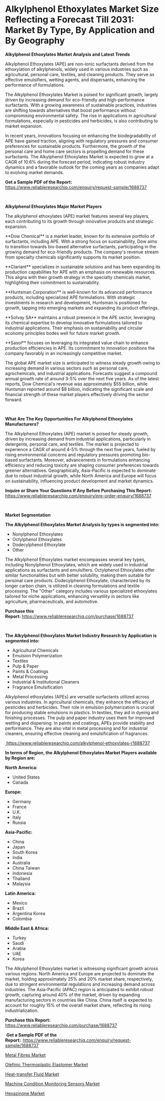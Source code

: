 <p><h1>Alkylphenol Ethoxylates Market Size Reflecting a Forecast Till 2031: Market By Type, By Application and By Geography</h1></p><p><strong>Alkylphenol Ethoxylates Market Analysis and Latest Trends</strong></p>
<p><p>Alkylphenol Ethoxylates (APE) are non-ionic surfactants derived from the ethoxylation of alkylphenols, widely used in various industries such as agricultural, personal care, textiles, and cleaning products. They serve as effective emulsifiers, wetting agents, and dispersants, enhancing the performance of formulations.</p><p>The Alkylphenol Ethoxylates Market is poised for significant growth, largely driven by increasing demand for eco-friendly and high-performance surfactants. With a growing awareness of sustainable practices, industries are shifting towards alternatives that boost performance without compromising environmental safety. The rise in applications in agricultural formulations, especially in pesticides and herbicides, is also contributing to market expansion.</p><p>In recent years, innovations focusing on enhancing the biodegradability of APE have gained traction, aligning with regulatory pressures and consumer preferences for sustainable products. Furthermore, the growth of the personal care and home care sectors is propelling demand for these surfactants. The Alkylphenol Ethoxylates Market is expected to grow at a CAGR of 10.6% during the forecast period, indicating robust industry dynamics and a favorable outlook for the coming years as companies adapt to evolving market demands.</p></p>
<p><strong>Get a Sample PDF of the Report:&nbsp;</strong> <a href="https://www.reliableresearchiq.com/enquiry/request-sample/1688737?utm_campaign=1087&utm_medium=2&utm_source=Github&utm_content=ia&utm_term=17102024&utm_id=alkylphenol-ethoxylates">https://www.reliableresearchiq.com/enquiry/request-sample/1688737</a></p>
<p>&nbsp;</p>
<p><strong>Alkylphenol Ethoxylates Major Market Players</strong></p>
<p><p>The alkylphenol ethoxylates (APE) market features several key players, each contributing to its growth through innovative products and strategic expansion. </p><p>**Dow Chemical** is a market leader, known for its extensive portfolio of surfactants, including APE. With a strong focus on sustainability, Dow aims to transition towards bio-based alternative surfactants, participating in the growing demand for eco-friendly products. The company's revenue stream from specialty chemicals significantly supports its market position.</p><p>**Clariant** specializes in sustainable solutions and has been expanding its production capabilities for APE with an emphasis on renewable resources. This aligns with their growth strategy in the specialty chemicals market, highlighting their commitment to sustainability.</p><p>**Huntsman Corporation** is well-known for its advanced performance products, including specialized APE formulations. With strategic investments in research and development, Huntsman is positioned for growth, tapping into emerging markets and expanding its product offerings.</p><p>**Solvay SA** maintains a robust presence in the APE sector, leveraging its chemical expertise to develop innovative formulations tailored to industrial applications. Their emphasis on sustainability and circular economy principles bodes well for future market growth.</p><p>**Sasol** focuses on leveraging its integrated value chain to enhance production efficiencies in APE. Its commitment to innovation positions the company favorably in an increasingly competitive market.</p><p>The global APE market size is anticipated to witness steady growth owing to increasing demand in various sectors such as personal care, agrochemicals, and industrial applications. Forecasts suggest a compound annual growth rate of around 3-5% over the next five years. As of the latest reports, Dow Chemical's revenue was approximately $55 billion, while Huntsman reported around $8 billion, indicating the significant scale and financial strength of these market players effectively driving the sector forward.</p></p>
<p>&nbsp;</p>
<p><strong>What Are The Key Opportunities For Alkylphenol Ethoxylates Manufacturers?</strong></p>
<p><p>The Alkylphenol Ethoxylates (APE) market is poised for steady growth, driven by increasing demand from industrial applications, particularly in detergents, personal care, and textiles. The market is projected to experience a CAGR of around 4-5% through the next five years, fueled by rising environmental concerns and regulatory pressures promoting bio-based surfactants. Moreover, advancements in formulations enhancing efficiency and reducing toxicity are shaping consumer preferences towards greener alternatives. Geographically, Asia-Pacific is expected to dominate due to robust industrial growth, while North America and Europe will focus on sustainability, influencing product development and market dynamics.</p></p>
<p><strong>Inquire or Share Your Questions If Any Before Purchasing This Report:</strong> <a href="https://www.reliableresearchiq.com/enquiry/pre-order-enquiry/1688737?utm_campaign=1087&utm_medium=2&utm_source=Github&utm_content=ia&utm_term=17102024&utm_id=alkylphenol-ethoxylates">https://www.reliableresearchiq.com/enquiry/pre-order-enquiry/1688737</a></p>
<p>&nbsp;</p>
<p><strong>Market Segmentation</strong></p>
<p><strong>The Alkylphenol Ethoxylates Market Analysis by types is segmented into:</strong></p>
<p><ul><li>Nonylphenol Ethoxylates</li><li>Octylphenol Ethoxylates</li><li>Dodecylphenol Ethoxylate</li><li>Other</li></ul></p>
<p><p>The Alkylphenol Ethoxylates market encompasses several key types, including Nonylphenol Ethoxylates, which are widely used in industrial applications as surfactants and emulsifiers. Octylphenol Ethoxylates offer similar functionalities but with better solubility, making them suitable for personal care products. Dodecylphenol Ethoxylate, characterized by its longer carbon chain, is utilized in cleaning formulations and textile processing. The "Other" category includes various specialized ethoxylates tailored for niche applications, enhancing versatility in sectors like agriculture, pharmaceuticals, and automotive.</p></p>
<p><strong>Purchase this Report:&nbsp;</strong><a href="https://www.reliableresearchiq.com/purchase/1688737?utm_campaign=1087&utm_medium=2&utm_source=Github&utm_content=ia&utm_term=17102024&utm_id=alkylphenol-ethoxylates">https://www.reliableresearchiq.com/purchase/1688737</a></p>
<p>&nbsp;</p>
<p><strong>The Alkylphenol Ethoxylates Market Industry Research by Application is segmented into:</strong></p>
<p><ul><li>Agricultural Chemicals</li><li>Emulsion Polymerization</li><li>Textiles</li><li>Pulp & Paper</li><li>Paints & Coatings</li><li>Metal Processing</li><li>Industrial & Institutional Cleaners</li><li>Fragrance Emulsification</li></ul></p>
<p><p>Alkylphenol ethoxylates (APEs) are versatile surfactants utilized across various industries. In agricultural chemicals, they enhance the efficacy of pesticides and herbicides. Their role in emulsion polymerization is crucial for producing stable emulsions in plastics. In textiles, they aid in dyeing and finishing processes. The pulp and paper industry uses them for improved wetting and dispersing. In paints and coatings, APEs provide stability and performance. They are also vital in metal processing and for industrial cleaners, ensuring effective cleaning and emulsification of fragrances.</p></p>
<p><a href="https://www.reliableresearchiq.com/alkylphenol-ethoxylates-r1688737?utm_campaign=1087&utm_medium=2&utm_source=Github&utm_content=ia&utm_term=17102024&utm_id=alkylphenol-ethoxylates">&nbsp;https://www.reliableresearchiq.com/alkylphenol-ethoxylates-r1688737</a></p>
<p><strong>In terms of Region, the Alkylphenol Ethoxylates Market Players available by Region are:</strong></p>
<p>
    <p> <strong> North America: </strong>
        <ul>
            <li>United States</li>
            <li>Canada</li>
        </ul>
        </p> 
    <p> <strong> Europe: </strong>
        <ul>
            <li>Germany</li>
            <li>France</li>
            <li>U.K.</li>
            <li>Italy</li>
            <li>Russia</li>
        </ul>
        </p> 
    <p> <strong> Asia-Pacific: </strong>
        <ul>
            <li>China</li>
            <li>Japan</li>
            <li>South Korea</li>
            <li>India</li>
            <li>Australia</li>
            <li>China Taiwan</li>
            <li>Indonesia</li>
            <li>Thailand</li>
            <li>Malaysia</li>
        </ul>
        </p> 
    <p> <strong> Latin America: </strong>
        <ul>
            <li>Mexico</li>
            <li>Brazil</li>
            <li>Argentina Korea</li>
            <li>Colombia</li>
        </ul>
        </p> 
    <p> <strong> Middle East & Africa: </strong>
        <ul>
            <li>Turkey</li>
            <li>Saudi</li>
            <li>Arabia</li>
            <li>UAE</li>
            <li>Korea</li>
        </ul>
    </p>
    </p>
<p><p>The Alkylphenol Ethoxylates market is witnessing significant growth across various regions. North America and Europe are projected to dominate the market, holding approximately 25% and 20% market share, respectively, due to stringent environmental regulations and increasing demand across industries. The Asia-Pacific (APAC) region is anticipated to exhibit robust growth, capturing around 40% of the market, driven by expanding manufacturing sectors in countries like China. China itself is expected to account for roughly 15% of the overall market share, reflecting its rising industrialization.</p></p>
<p><strong>Purchase this Report: </strong><a href="https://www.reliableresearchiq.com/purchase/1688737?utm_campaign=1087&utm_medium=2&utm_source=Github&utm_content=ia&utm_term=17102024&utm_id=alkylphenol-ethoxylates">https://www.reliableresearchiq.com/purchase/1688737</a></p>
<p>&nbsp;<strong>Get a Sample PDF of the Report:&nbsp;&nbsp;</strong><a href="https://www.reliableresearchiq.com/enquiry/request-sample/1688737?utm_campaign=1087&utm_medium=2&utm_source=Github&utm_content=ia&utm_term=17102024&utm_id=alkylphenol-ethoxylates">https://www.reliableresearchiq.com/enquiry/request-sample/1688737</a></p>
<p><strong></strong></p>
<p><p><a href="https://www.linkedin.com/pulse/metal-fibres-market-dynamics-application-types-emerging-n3smc?utm_campaign=1087&utm_medium=2&utm_source=Github&utm_content=ia&utm_term=17102024&utm_id=alkylphenol-ethoxylates">Metal Fibres Market</a></p><p><a href="https://github.com/wydramppetrox/Market-Research-Report-List-1/blob/main/olefinic-thermoplastic-elastomer-market.md?utm_campaign=1087&utm_medium=2&utm_source=Github&utm_content=ia&utm_term=17102024&utm_id=alkylphenol-ethoxylates">Olefinic Thermoplastic Elastomer Market</a></p><p><a href="https://github.com/vitacbq/Market-Research-Report-List-1/blob/main/heat-transfer-fluid-market.md?utm_campaign=1087&utm_medium=2&utm_source=Github&utm_content=ia&utm_term=17102024&utm_id=alkylphenol-ethoxylates">Heat-transfer Fluid Market</a></p><p><a href="https://issuu.com/reportprime-2/docs/machine-condition-monitoring-sensor_480f1849caa91b?utm_campaign=1087&utm_medium=2&utm_source=Github&utm_content=ia&utm_term=17102024&utm_id=alkylphenol-ethoxylates">Machine Condition Monitoring Sensors Market</a></p><p><a href="https://www.linkedin.com/pulse/digital-transformation-hexazinone-industry-market-opportunities-vc72f?utm_campaign=1087&utm_medium=2&utm_source=Github&utm_content=ia&utm_term=17102024&utm_id=alkylphenol-ethoxylates">Hexazinone Market</a></p></p>